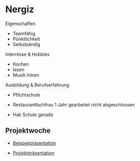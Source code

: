 # Nergiz
Eigenschaften

* Teamfähig
* Pünktlichkeit
* Selbstsändig

Interrésse & Hobbies

* Kochen
* lesen
* Musik hören

Ausbildung & Berufserfahrung
* Pflichtschule

* Restaurantfachfrau 1 Jahr  gearbeitet nicht abgeschlossen
* Hak Schule gerade

## Projektwoche

- [Beispielpräsentation](https://docs.google.com/presentation/d/1U6zrQ-0UXClPLVII5q45hC2fIjl0NiNRP91zODpapzE/edit?usp=share_link)

- [Projektpräsentation](https://docs.google.com/presentation/d/1Pp4hFYaAxO-4SFe73oGNyvPTQCalgPwQ4TfVh_0ryIY/edit?usp=sharing)
